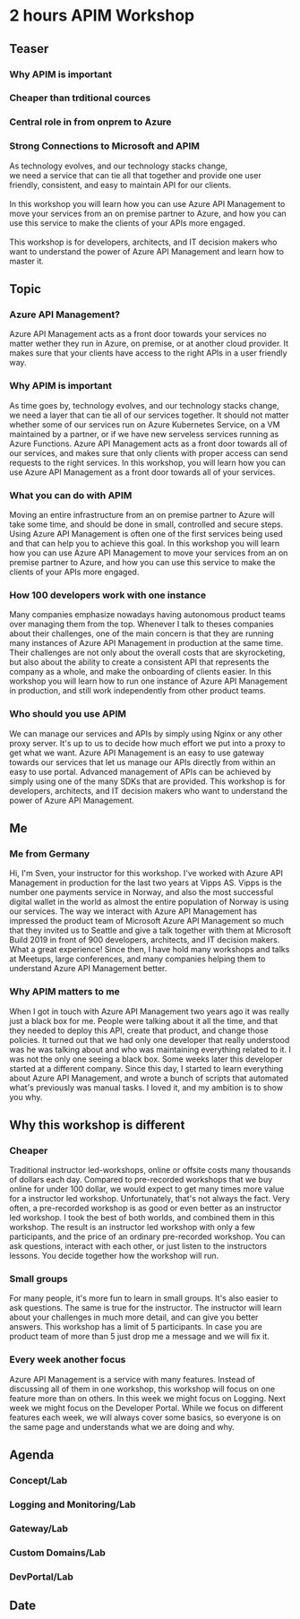 # 2 hours APIM Workshop

## Teaser
### Why APIM is important
### Cheaper than trditional cources
### Central role in from onprem to Azure
### Strong Connections to Microsoft and APIM

As technology evolves, and our technology stacks change, <br>we need a service that can tie all that together and provide one user friendly, consistent, and easy to maintain API for our clients.<br><br>
In this workshop you will learn how you can use Azure API Management to move your services from an on premise partner to Azure, and how you can use this service to make the clients of your APIs more engaged.<br><br>
This workshop is for developers, architects, and IT decision makers who want to understand the power of Azure API Management and learn how to master it.

## Topic
### Azure API Management?
Azure API Management acts as a front door towards your services no matter wether they run in Azure, on premise, or at another cloud provider. It makes sure that your clients have access to the right APIs in a user friendly way.
### Why APIM is important
As time goes by, technology evolves, and our technology stacks change, we need a layer that can tie all of our services together. It should not matter whether some of our services run on Azure Kubernetes Service, on a VM maintained by a partner, or if we have new serveless services running as Azure Functions. Azure API Management acts as a front door towards all of our services, and makes sure that only clients with proper access can send requests to the right services.
In this workshop, you will learn how you can use Azure API Management as a front door towards all of your services.
### What you can do with APIM
Moving an entire infrastructure from an on premise partner to Azure will take some time, and should be done in small, controlled and secure steps. Using Azure API Management is often one of the first services being used and that can help you to achieve this goal.
In this workshop you will learn how you can use Azure API Management to move your services from an on premise partner to Azure, and how you can use this service to make the clients of your APIs more engaged.
### How 100 developers work with one instance
Many companies emphasize nowadays having autonomous product teams over managing them from the top. Whenever I talk to theses companies about their challenges, one of the main concern is that they are running many instances of Azure API Management in production at the same time. Their challenges are not only about the overall costs that are skyrocketing, but also about the ability to create a consistent API that represents the company as a whole, and make the onboarding of clients easier.
In this workshop you will learn how to run one instance of Azure API Management in production, and still work independently from other product teams.
### Who should you use APIM
We can manage our services and APIs by simply using Nginx or any other proxy server. It's up to us to decide how much effort we put into a proxy to get what we want. Azure API Management is an easy to use gateway towards our services that let us manage our APIs directly from within an easy to use portal. Advanced management of APIs can be achieved by simply using one of the many SDKs that are provided.
This workshop is for developers, architects, and IT decision makers who want to understand the power of Azure API Management.

## Me
### Me from Germany
Hi, I'm Sven, your instructor for this workshop. I've worked with Azure API Management in production for the last two years at Vipps AS. Vipps is the number one payments service in Norway, and also the most successful digital wallet in the world as almost the entire population of Norway is using our services. The way we interact with Azure API Management has impressed the product team of Microsoft Azure API Management so much that they invited us to Seattle and give a talk together with them at Microsoft Build 2019 in front of 900 developers, architects, and IT decision makers. What a great experience! Since then, I have hold many workshops and talks at Meetups, large conferences, and many companies helping them to understand Azure API Management better.
### Why APIM matters to me
When I got in touch with Azure API Management two years ago it was really just a black box for me. People were talking about it all the time, and that they needed to deploy this API, create that product, and change those policies. It turned out that we had only one developer that really understood was he was talking about and who was maintaining everything related to it. I was not the only one seeing a black box. Some weeks later this developer started at a different company. Since this day, I started to learn everything about Azure API Management, and wrote a bunch of scripts that automated what's previously was manual tasks. I loved it, and my ambition is to show you why.

## Why this workshop is different
### Cheaper
Traditional instructor led-workshops, online or offsite costs many thousands of dollars each day. Compared to pre-recorded workshops that we buy online for under 100 dollar, we would expect to get many times more value for a instructor led workshop. Unfortunately, that's not always the fact. Very often, a pre-recorded workshop is as good or even better as an instructor led workshop.
I took the best of both worlds, and combined them in this workshop. The result is an instructor led workshop with only a few participants, and the price of an ordinary pre-recorded workshop. You can ask questions, interact with each other, or just listen to the instructors lessons. You decide together how the workshop will run.
### Small groups
For many people, it's more fun to learn in small groups. It's also easier to ask questions. The same is true for the instructor. The instructor will learn about your challenges in much more detail, and can give you better answers.
This workshop has a limit of 5 participants. In case you are product team of more than 5 just drop me a message and we will fix it.
### Every week another focus
Azure API Management is a service with many features. Instead of discussing all of them in one workshop, this workshop will focus on one feature more than on others. In this week we might focus on Logging. Next week we might focus on the Developer Portal. While we focus on different features each week, we will always cover some basics, so everyone is on the same page and understands what we are doing and why.

## Agenda
### Concept/Lab
### Logging and Monitoring/Lab
### Gateway/Lab
### Custom Domains/Lab
### DevPortal/Lab

## Date